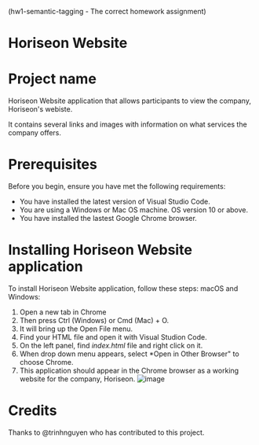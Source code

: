 (hw1-semantic-tagging - The correct homework assignment)
# Horiseon Website


# Project name
Horiseon Website application that allows participants to view the company, Horiseon's webiste.

It contains several links and images with information on what services the company offers. 

# Prerequisites
Before you begin, ensure you have met the following requirements:
* You have installed the latest version of Visual Studio Code.
* You are using a Windows or Mac OS machine. OS version 10 or above.
* You have installed the lastest Google Chrome browser.

# Installing Horiseon Website application
To install Horiseon Website application, follow these steps:
macOS and Windows:
1. Open a new tab in Chrome
2. Then press Ctrl (Windows) or Cmd (Mac) + O.
3. It will bring up the Open File menu. 
4. Find your HTML file and open it with Visual Studion Code.
5. On the left panel, find *index.html* file and right click on it.
6. When drop down menu appears, select *Open in Other Browser" to choose Chrome.
7. This application should appear in the Chrome browser as a working website for the company, Horiseon.
![image](https://user-images.githubusercontent.com/84090538/120901361-fdc7e380-c5ff-11eb-9a57-3672813ab803.png)

# Credits
Thanks to @trinhnguyen who has contributed to this project.














